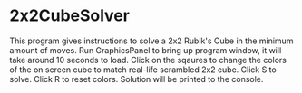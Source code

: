 # 2x2CubeSolver
This program gives instructions to solve a 2x2 Rubik's Cube in the minimum amount of moves. 
Run GraphicsPanel to bring up program window, it will take around 10 seconds to load. 
Click on the sqaures to change the colors of the on screen cube to match real-life scrambled 2x2 cube. 
Click S to solve. Click R to reset colors. 
Solution will be printed to the console. 
